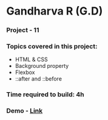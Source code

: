 # Gandharva R (G.D)

### Project - 11

### Topics covered in this project:

- HTML & CSS
- Background property
- Flexbox
- ::after and ::before


### Time required to build: 4h

### Demo - [Link](https://gd-project-11.netlify.app/)
